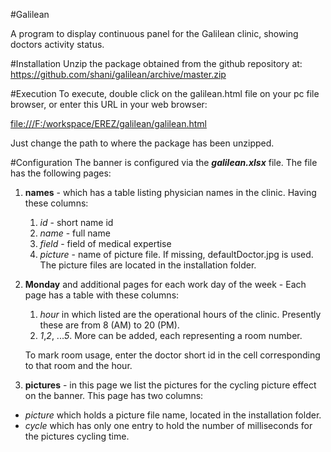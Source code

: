 #Galilean 

A program to display continuous panel for the Galilean clinic, showing
doctors activity status.

#Installation
Unzip the package obtained from the github repository at:
<https://github.com/shani/galilean/archive/master.zip>

#Execution
To execute, double click on the galilean.html file on your pc file browser, 
or enter this URL in your web browser:

<file:///F:/workspace/EREZ/galilean/galilean.html>

Just change the path to where the package has been unzipped.

#Configuration
The banner is configured via the ***galilean.xlsx*** file.
The file has the following pages:
1. **names** - which has a table listing physician names in the clinic. Having these columns:
    1. *id* - short name id
    2. *name* - full name
    3. *field* - field of medical expertise
    4. *picture* - name of picture file. If missing, defaultDoctor.jpg is used. The picture files are located in the installation folder.
2. **Monday** and additional pages for each work day of the week - Each page has a table with these columns:
    1. *hour* in which listed are the operational hours of the clinic. Presently these are
    from 8 (AM) to 20 (PM).
    2. *1*,*2*, ...*5*. More can be added, each representing a room number.
    
    To mark room usage, enter the doctor short id in the cell corresponding to
    that room and the hour.

3. **pictures** - in this page we list the pictures for the cycling picture effect on the banner.
This page has two columns: 
  * *picture* which holds a picture file name, located in the installation folder. 
  * *cycle* which has
only one entry to hold the number of milliseconds for the pictures cycling time.
        